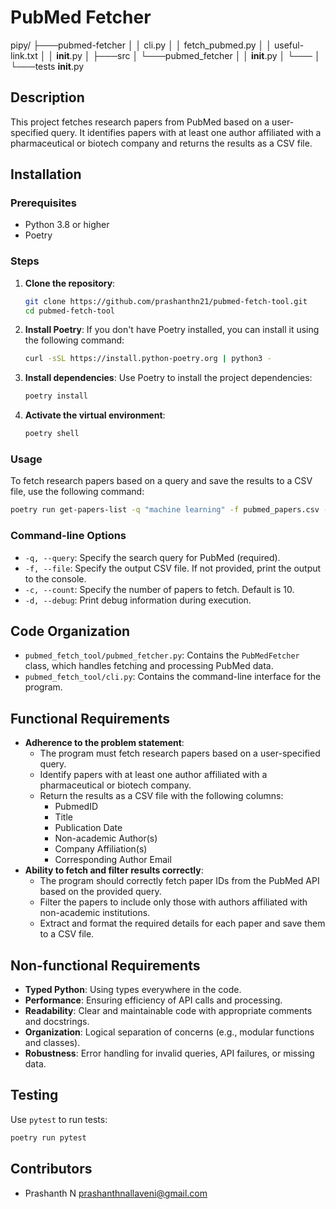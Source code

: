 # PubMed Fetcher
pipy/
├───pubmed-fetcher
│   │   cli.py
│   │   fetch_pubmed.py
│   │   useful-link.txt
│   │   __init__.py
│
├───src
│   └───pubmed_fetcher
│       │   __init__.py
│       └───
│
└───tests
        __init__.py


## Description
This project fetches research papers from PubMed based on a user-specified query. It identifies papers with at least one author affiliated with a pharmaceutical or biotech company and returns the results as a CSV file.

## Installation

### Prerequisites
- Python 3.8 or higher
- Poetry

### Steps

1. **Clone the repository**:
   ```bash
   git clone https://github.com/prashanthn21/pubmed-fetch-tool.git
   cd pubmed-fetch-tool
   ```

2. **Install Poetry**:
   If you don't have Poetry installed, you can install it using the following command:
   ```bash
   curl -sSL https://install.python-poetry.org | python3 -
   ```

3. **Install dependencies**:
   Use Poetry to install the project dependencies:
   ```bash
   poetry install
   ```

4. **Activate the virtual environment**:
   ```bash
   poetry shell
   ```

### Usage

To fetch research papers based on a query and save the results to a CSV file, use the following command:

```bash
poetry run get-papers-list -q "machine learning" -f pubmed_papers.csv -c 10 -d
```

### Command-line Options
- `-q, --query`: Specify the search query for PubMed (required).
- `-f, --file`: Specify the output CSV file. If not provided, print the output to the console.
- `-c, --count`: Specify the number of papers to fetch. Default is 10.
- `-d, --debug`: Print debug information during execution.

## Code Organization
- `pubmed_fetch_tool/pubmed_fetcher.py`: Contains the `PubMedFetcher` class, which handles fetching and processing PubMed data.
- `pubmed_fetch_tool/cli.py`: Contains the command-line interface for the program.

## Functional Requirements
- **Adherence to the problem statement**:
  - The program must fetch research papers based on a user-specified query.
  - Identify papers with at least one author affiliated with a pharmaceutical or biotech company.
  - Return the results as a CSV file with the following columns:
    - PubmedID
    - Title
    - Publication Date
    - Non-academic Author(s)
    - Company Affiliation(s)
    - Corresponding Author Email
- **Ability to fetch and filter results correctly**:
  - The program should correctly fetch paper IDs from the PubMed API based on the provided query.
  - Filter the papers to include only those with authors affiliated with non-academic institutions.
  - Extract and format the required details for each paper and save them to a CSV file.

## Non-functional Requirements
- **Typed Python**: Using types everywhere in the code.
- **Performance**: Ensuring efficiency of API calls and processing.
- **Readability**: Clear and maintainable code with appropriate comments and docstrings.
- **Organization**: Logical separation of concerns (e.g., modular functions and classes).
- **Robustness**: Error handling for invalid queries, API failures, or missing data.

## Testing
Use `pytest` to run tests:
```bash
poetry run pytest
```

## Contributors
- Prashanth N prashanthnallaveni@gmail.com



